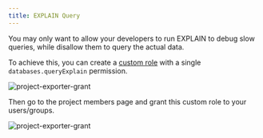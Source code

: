 ```yaml
---
title: EXPLAIN Query
---
```


You may only want to allow your developers to run EXPLAIN to debug slow queries, while disallow them
to query the actual data.

To achieve this, you can create a [custom role](/docs/administration/custom-roles/) with
a single `databases.queryExplain` permission.

![project-exporter-grant](/content/docs/security/database-permission/explain/custom-role.webp)

Then go to the project members page and grant this custom role to your users/groups.

![project-exporter-grant](/content/docs/security/database-permission/explain/project-grant.webp)
